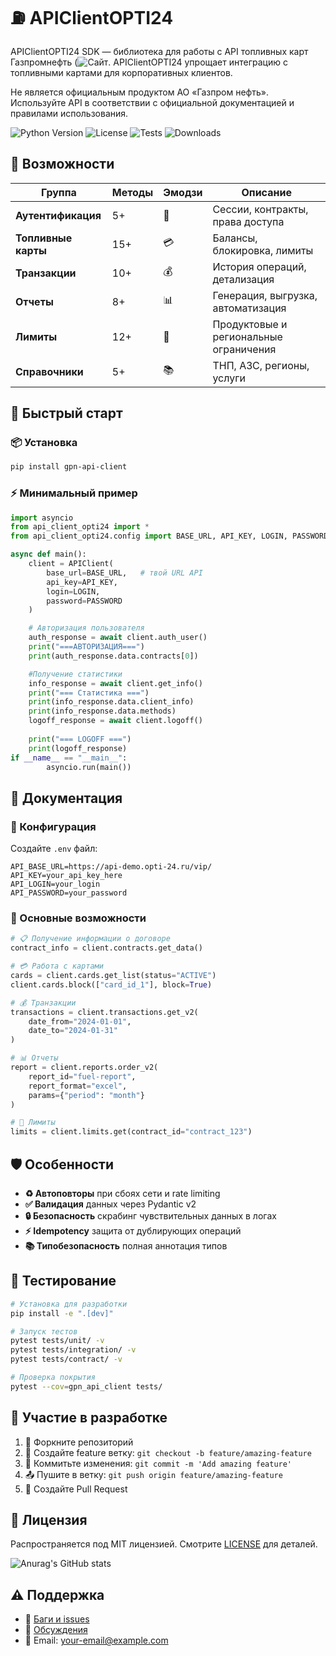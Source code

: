 
# ⛽ APIClientOPTI24
APIClientOPTI24 SDK — библиотека для работы с API топливных карт Газпромнефть (![Сайт](https://opti-24.ru/products/api/). 
APIClientOPTI24 упрощает интеграцию с топливными картами для корпоративных клиентов.

Не является официальным продуктом АО «Газпром нефть».
Используйте API в соответствии с официальной документацией и правилами использования.

![Python Version](https://img.shields.io/badge/python-3.9%2B-blue)
![License](https://img.shields.io/badge/license-MIT-green)
![Tests](https://img.shields.io/github/actions/workflow/status/your-username/gpn-api-client/ci.yml)
![Downloads](https://img.shields.io/pypi/dm/gpn-api-client)


## 🚀 Возможности

| Группа | Методы | Эмодзи | Описание |
|--------|--------|--------|----------|
| **Аутентификация** | 5+ | 🔐 | Сессии, контракты, права доступа |
| **Топливные карты** | 15+ | 💳 | Балансы, блокировка, лимиты |
| **Транзакции** | 10+ | 💰 | История операций, детализация |
| **Отчеты** | 8+ | 📊 | Генерация, выгрузка, автоматизация |
| **Лимиты** | 12+ | 🚦 | Продуктовые и региональные ограничения |
| **Справочники** | 5+ | 📚 | ТНП, АЗС, регионы, услуги |


## 🚀 Быстрый старт

### 📦 Установка
```bash
pip install gpn-api-client
```

### ⚡ Минимальный пример
```python
import asyncio
from api_client_opti24 import *
from api_client_opti24.config import BASE_URL, API_KEY, LOGIN, PASSWORD

async def main():
    client = APIClient(
        base_url=BASE_URL,   # твой URL API
        api_key=API_KEY,
        login=LOGIN,
        password=PASSWORD
    )

    # Авторизация пользователя
    auth_response = await client.auth_user()
    print("===АВТОРИЗАЦИЯ===")
    print(auth_response.data.contracts[0])

    #Получение статистики
    info_response = await client.get_info()
    print("=== Cтатистика ===")
    print(info_response.data.client_info)
    print(info_response.data.methods)
    logoff_response = await client.logoff()
    
    print("=== LOGOFF ===")
    print(logoff_response)
if __name__ == "__main__":
        asyncio.run(main())
```

## 📖 Документация

### 🔧 Конфигурация
Создайте `.env` файл:
```env
API_BASE_URL=https://api-demo.opti-24.ru/vip/
API_KEY=your_api_key_here
API_LOGIN=your_login
API_PASSWORD=your_password
```

### 🎯 Основные возможности
```python
# 📋 Получение информации о договоре
contract_info = client.contracts.get_data()

# 💳 Работа с картами
cards = client.cards.get_list(status="ACTIVE")
client.cards.block(["card_id_1"], block=True)

# 💰 Транзакции
transactions = client.transactions.get_v2(
    date_from="2024-01-01", 
    date_to="2024-01-31"
)

# 📊 Отчеты
report = client.reports.order_v2(
    report_id="fuel-report",
    report_format="excel",
    params={"period": "month"}
)

# 🚦 Лимиты
limits = client.limits.get(contract_id="contract_123")
```

## 🛡️ Особенности

- **♻️ Автоповторы** при сбоях сети и rate limiting
- **✅ Валидация** данных через Pydantic v2
- **🔒 Безопасность** скрабинг чувствительных данных в логах
- **⚡ Idempotency** защита от дублирующих операций
- **📚 Типобезопасность** полная аннотация типов

## 🧪 Тестирование

```bash
# Установка для разработки
pip install -e ".[dev]"

# Запуск тестов
pytest tests/unit/ -v
pytest tests/integration/ -v
pytest tests/contract/ -v

# Проверка покрытия
pytest --cov=gpn_api_client tests/
```

## 🤝 Участие в разработке

1. 🍴 Форкните репозиторий
2. 🌿 Создайте feature ветку: `git checkout -b feature/amazing-feature`
3. 💾 Коммитьте изменения: `git commit -m 'Add amazing feature'`
4. 📤 Пушите в ветку: `git push origin feature/amazing-feature`
5. 🔄 Создайте Pull Request

## 📄 Лицензия

Распространяется под MIT лицензией. Смотрите [LICENSE](LICENSE) для деталей.

![Anurag's GitHub stats](https://github-readme-stats.vercel.app/api?username=raspopovaa&show=reviews,discussions_started,discussions_answered,prs_merged,prs_merged_percentage)


## ⚠️ Поддержка

- 🐛 [Баги и issues](https://github.com/your-username/gpn-api-client/issues)
- 💬 [Обсуждения](https://github.com/your-username/gpn-api-client/discussions)
- 📧 Email: your-email@example.com


```

